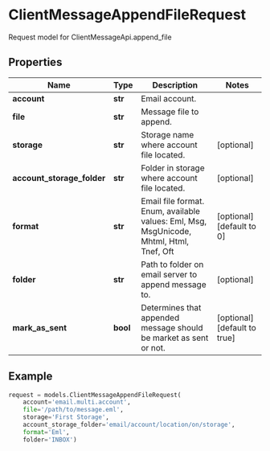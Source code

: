 # ClientMessageAppendFileRequest

Request model for ClientMessageApi.append_file

## Properties

Name | Type | Description | Notes
---- | ---- | ----------- | -----
**account** |**str** |Email account. |
**file** |**str** |Message file to append. |
**storage** |**str** |Storage name where account file located. |[optional] 
**account_storage_folder** |**str** |Folder in storage where account file located. |[optional] 
**format** |**str** |Email file format. Enum, available values: Eml, Msg, MsgUnicode, Mhtml, Html, Tnef, Oft |[optional] [default to 0]
**folder** |**str** |Path to folder on email server to append message to. |[optional] 
**mark_as_sent** |**bool** |Determines that appended message should be market as sent or not. |[optional] [default to true]

## Example
```python
request = models.ClientMessageAppendFileRequest(
    account='email.multi.account',
    file='/path/to/message.eml',
    storage='First Storage',
    account_storage_folder='email/account/location/on/storage',
    format='Eml',
    folder='INBOX')
```
